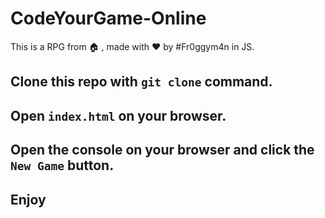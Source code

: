 # CodeYourGame-Online
This is a RPG from 🏠   , made with ❤️   by #Fr0ggym4n in JS.

## Clone this repo with `git clone` command.
## Open `index.html` on your browser.
## Open the console on your browser and click the ```New Game``` button.

## Enjoy
